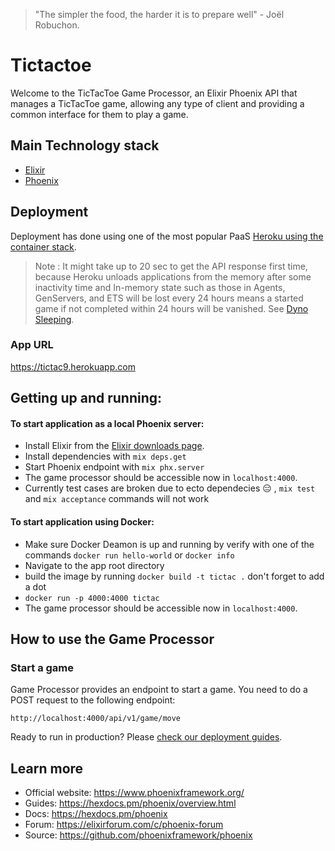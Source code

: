 
> "The simpler the food, the harder it is to prepare well" - Joël Robuchon.

# Tictactoe

Welcome to the TicTacToe Game Processor, an Elixir Phoenix API that manages a TicTacToe game, allowing any type of client and providing a common interface for them to play a game.

## Main Technology stack

*  [Elixir](https://elixir-lang.org/)
*  [Phoenix](https://www.phoenixframework.org/)

## Deployment

Deployment has done using one of the most popular PaaS [Heroku using the container stack](https://hexdocs.pm/phoenix/heroku.html).

> Note :  It might take up to 20 sec to get the API response first time, because Heroku unloads applications from the memory after some inactivity time and In-memory state such as those in Agents, GenServers, and ETS will be lost every 24 hours means a started game if not completed within 24 hours will be vanished.
See [Dyno Sleeping](https://devcenter.heroku.com/articles/free-dyno-hours#dyno-sleeping).

### App URL
https://tictac9.herokuapp.com

## Getting up and running:

#### To start application as a local Phoenix server:

  * Install Elixir from the [Elixir downloads page](https://elixir-lang.org/install.html).
  * Install dependencies with `mix deps.get`
  * Start Phoenix endpoint with `mix phx.server`
  * The game processor should be accessible now in `localhost:4000`.
  * Currently test cases are broken due to ecto dependecies 😑 , `mix test` and  `mix acceptance` commands will not work

#### To start application using Docker:

* Make sure Docker Deamon is up and running by verify with one of the commands `docker run hello-world` or `docker info`
* Navigate to the app root directory
* build the image by running `docker build -t tictac .`  don't forget to add a dot 
* `docker run -p 4000:4000 tictac`
* The game processor should be accessible now in `localhost:4000`.

## How to use the Game Processor

### Start a game

Game Processor provides an endpoint to start a game. You need to do a POST request to the following endpoint:
```
http://localhost:4000/api/v1/game/move
```

Ready to run in production? Please [check our deployment guides](https://hexdocs.pm/phoenix/deployment.html).

## Learn more

  * Official website: https://www.phoenixframework.org/
  * Guides: https://hexdocs.pm/phoenix/overview.html
  * Docs: https://hexdocs.pm/phoenix
  * Forum: https://elixirforum.com/c/phoenix-forum
  * Source: https://github.com/phoenixframework/phoenix
